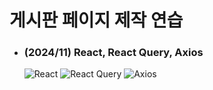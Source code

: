 # 게시판 페이지 제작 연습

- ### (2024/11) React, React Query, Axios

  ![React](https://img.shields.io/badge/React-61DAFB?style=for-the-badge&logo=react&logoColor=black)
  ![React Query](https://img.shields.io/badge/React_Query-FF4154?style=for-the-badge&logo=reactquery&logoColor=white)
  ![Axios](https://img.shields.io/badge/Axios-5A29E4?style=for-the-badge&logo=axios&logoColor=white)
